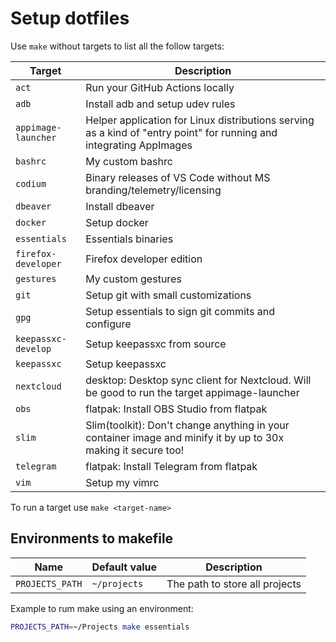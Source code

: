 # Setup dotfiles

Use `make` without targets to list all the follow targets:

| Target              | Description                                                                                                         |
| ------------------- | ------------------------------------------------------------------------------------------------------------------- |
| `act`               | Run your GitHub Actions locally                                                                                     |
| `adb`               | Install adb and setup udev rules                                                                                    |
| `appimage-launcher` | Helper application for Linux distributions serving as a kind of "entry point" for running and integrating AppImages |
| `bashrc`            | My custom bashrc                                                                                                    |
| `codium`            | Binary releases of VS Code without MS branding/telemetry/licensing                                                  |
| `dbeaver`           | Install dbeaver                                                                                                     |
| `docker`            | Setup docker                                                                                                        |
| `essentials`        | Essentials binaries                                                                                                 |
| `firefox-developer` | Firefox developer edition                                                                                           |
| `gestures`          | My custom gestures                                                                                                  |
| `git`               | Setup git with small customizations                                                                                 |
| `gpg`               | Setup essentials to sign git commits and configure                                                                  |
| `keepassxc-develop` | Setup keepassxc from source                                                                                         |
| `keepassxc`         | Setup keepassxc                                                                                                     |
| `nextcloud`         | desktop: Desktop sync client for Nextcloud. Will be good to run the target appimage-launcher                        |
| `obs`               | flatpak: Install OBS Studio from flatpak                                                                            |
| `slim`              | Slim(toolkit): Don't change anything in your container image and minify it by up to 30x making it secure too!       |
| `telegram`          | flatpak: Install Telegram from flatpak                                                                              |
| `vim`               | Setup my vimrc                                                                                                      |

To run a target use `make <target-name>`

## Environments to makefile

| Name            | Default value | Description                    |
| --------------- | ------------- | ------------------------------ |
| `PROJECTS_PATH` | `~/projects`  | The path to store all projects |

Example to rum make using an environment:

```bash
PROJECTS_PATH=~/Projects make essentials
```